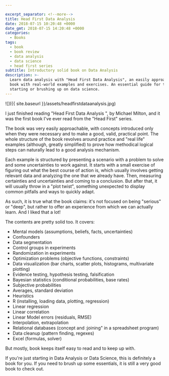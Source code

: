 ```yaml
---

excerpt_separator: <!--more-->
title: Head First Data Analysis
date: 2018-07-15 10:20:48 +0000
date_gmt: 2018-07-15 14:20:48 +0000
categories:
  - Books
tags:
  - book
  - book review
  - data analysis
  - data science
  - head first series
subtitle: Introductory solid book on Data Analysis
description: >-
  Learn data analysis with "Head First Data Analysis", an easily approachable
  book with real-world examples and exercises. An essential guide for those just
  starting or brushing up on data science.
---
```




![]({{ site.baseurl }}/assets/headfirstdataanalysis.jpg)

I just finished reading "Head First Data Analysis ", by Michael Milton, and it was the first book I've ever read from the "Head First" series.

The book was very easily approachable, with concepts introduced only when they were necessary and to make a good, valid, practical point. The whole structure of the book revolves around practice and "real life" examples (although, greatly simplified) to prove how methodical logical steps can naturally lead to a good analysis mechanism.

<!--more-->

Each example is structured by presenting a scenario with a problem to solve and some uncertainties to work against. It starts with a small exercise of figuring out what the best course of action is, which usually involves getting relevant data and analyzing the one that we already have. Then, measuring certainties and uncertainties and coming to a conclusion. But after that, it will usually throw in a "plot twist", something unexpected to display common pitfalls and ways to quickly adapt.

As such, it is true what the book claims: it's not focused on being "serious" or "deep", but rather to offer an experience from which we can actually learn. And I liked that a lot!

The contents are pretty solid too. It covers:

- Mental models (assumptions, beliefs, facts, uncertainties)
- Confounders
- Data segmentation
- Control groups in experiments
- Randomization in experiments
- Optimization problems (objective functions, constraints)
- Data visualization (bar charts, scatter plots, histograms, multivariate plotting)
- Evidence testing, hypothesis testing, falsification
- Bayesian statistics (conditional probabilities, base rates)
- Subjective probabilities
- Averages, standard deviation
- Heuristics
- R (installing, loading data, plotting, regression)
- Linear regression
- Linear correlation
- Linear Model errors (residuals, RMSE)
- Interpolation, extrapolation
- Relational databases (concept and :joining" in a spreadsheet program)
- Data cleanup (pattern finding, regexes)
- Excel (formulas, solver)

But mostly, book keeps itself easy to read and to keep up with.

If you're just starting in Data Analysis or Data Science, this is definitely a book for you. If you need to brush up some essentials, it is still a very good book to check out.
